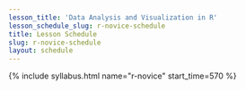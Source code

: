 ```yaml
---
lesson_title: 'Data Analysis and Visualization in R'
lesson_schedule_slug: r-novice-schedule
title: Lesson Schedule
slug: r-novice-schedule
layout: schedule
---
```

{% include syllabus.html  name="r-novice" start_time=570 %}